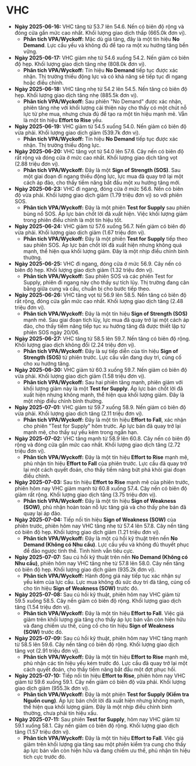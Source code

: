 # VHC

-   **Ngày 2025-06-16:** VHC tăng từ 53.7 lên 54.6. Nến có biên độ rộng và đóng cửa gần mức cao nhất. Khối lượng giao dịch thấp (665.0k đơn vị).
    -   **Phân tích VPA/Wyckoff:** Mặc dù giá tăng, đây là một tín hiệu **No Demand**. Lực cầu yếu và không đủ để tạo ra một xu hướng tăng bền vững.
-   **Ngày 2025-06-17:** VHC giảm nhẹ từ 54.6 xuống 54.2. Nến giảm có biên độ hẹp. Khối lượng giao dịch tăng nhẹ (808.0k đơn vị).
    -   **Phân tích VPA/Wyckoff:** Tín hiệu **No Demand** tiếp tục được xác nhận. Thị trường thiếu động lực và có khả năng sẽ tiếp tục đi ngang hoặc điều chỉnh.
-   **Ngày 2025-06-18:** VHC tăng nhẹ từ 54.2 lên 54.5. Nến tăng có biên độ hẹp. Khối lượng giao dịch tăng nhẹ (885.5k đơn vị).
    -   **Phân tích VPA/Wyckoff:** Sau phiên "No Demand" được xác nhận, phiên tăng nhẹ với khối lượng cải thiện này cho thấy có một chút nỗ lực từ phe mua, nhưng chưa đủ để tạo ra một tín hiệu mạnh mẽ. Vẫn là một tín hiệu **Effort to Rise** yếu.
- **Ngày 2025-06-19:** VHC giảm từ 54.5 xuống 54.0. Nến giảm có biên độ vừa phải. Khối lượng giao dịch giảm (539.7k đơn vị).
    - **Phân tích VPA/Wyckoff:** Tín hiệu **No Demand** tiếp tục được xác nhận. Thị trường thiếu động lực.
- **Ngày 2025-06-20:** VHC tăng vọt từ 54.0 lên 57.6. Cây nến có biên độ rất rộng và đóng cửa ở mức cao nhất. Khối lượng giao dịch tăng vọt (2.88 triệu đơn vị).
    - **Phân tích VPA/Wyckoff:** Đây là một **Sign of Strength (SOS)**. Sau một giai đoạn đi ngang thiếu động lực, lực mua đã quay trở lại một cách áp đảo, cho thấy tiềm năng bắt đầu một xu hướng tăng mới.
- **Ngày 2025-06-23:** VHC đi ngang, đóng cửa ở mức 56.6. Nến có biên độ vừa phải. Khối lượng giao dịch giảm (1.79 triệu đơn vị) so với phiên SOS.
    - **Phân tích VPA/Wyckoff:** Đây là một phiên **Test for Supply** sau phiên bùng nổ SOS. Áp lực bán chốt lời đã xuất hiện. Việc khối lượng giảm trong phiên điều chỉnh là một tín hiệu tốt.
- **Ngày 2025-06-24:** VHC giảm từ 57.6 xuống 56.7. Nến giảm có biên độ vừa phải. Khối lượng giao dịch giảm (1.67 triệu đơn vị).
    - **Phân tích VPA/Wyckoff:** Đây là một phiên **Test for Supply** tiếp theo sau phiên SOS. Áp lực bán chốt lời đã xuất hiện nhưng không quá mạnh, thể hiện qua khối lượng giảm. Đây là một nhịp điều chỉnh bình thường.
- **Ngày 2025-06-25:** VHC đi ngang, đóng cửa ở mức 56.9. Cây nến có biên độ hẹp. Khối lượng giao dịch giảm (1.32 triệu đơn vị).
    - **Phân tích VPA/Wyckoff:** Sau phiên SOS và các phiên Test for Supply, phiên đi ngang này cho thấy sự tích lũy. Thị trường đang cân bằng giữa cung và cầu, chuẩn bị cho bước tiếp theo.
- **Ngày 2025-06-26:** VHC tăng vọt từ 56.9 lên 58.5. Nến tăng có biên độ rất rộng, đóng cửa gần mức cao nhất. Khối lượng giao dịch tăng (2.48 triệu đơn vị).
    - **Phân tích VPA/Wyckoff:** Đây là một tín hiệu **Sign of Strength (SOS)** mạnh mẽ. Sau giai đoạn tích lũy, lực mua đã quay trở lại một cách áp đảo, cho thấy tiềm năng tiếp tục xu hướng tăng đã được thiết lập từ phiên SOS ngày 20/06.
- **Ngày 2025-06-27:** VHC tăng từ 58.5 lên 59.7. Nến tăng có biên độ rộng. Khối lượng giao dịch không đổi (2.24 triệu đơn vị).
    - **Phân tích VPA/Wyckoff:** Đây là sự tiếp diễn của tín hiệu **Sign of Strength (SOS)** từ phiên trước. Lực cầu vẫn đang duy trì, củng cố cho xu hướng tăng.
- **Ngày 2025-06-30:** VHC giảm từ 60.3 xuống 59.7. Nến giảm có biên độ vừa phải. Khối lượng giao dịch giảm (1.58 triệu đơn vị).
    - **Phân tích VPA/Wyckoff:** Sau hai phiên tăng mạnh, phiên giảm với khối lượng giảm này là một **Test for Supply**. Áp lực bán chốt lời đã xuất hiện nhưng không mạnh, thể hiện qua khối lượng giảm. Đây là một nhịp điều chỉnh bình thường.
- **Ngày 2025-07-01:** VHC giảm từ 59.7 xuống 58.9. Nến giảm có biên độ vừa phải. Khối lượng giao dịch tăng (2.11 triệu đơn vị).
    - **Phân tích VPA/Wyckoff:** Đây là một tín hiệu **Effort to Fall**, xác nhận cho phiên "Test for Supply" hôm trước. Áp lực bán đã quay trở lại mạnh mẽ, cho thấy sự yếu kém trong ngắn hạn.
- **Ngày 2025-07-02:** VHC tăng mạnh từ 58.9 lên 60.8. Cây nến có biên độ rộng và đóng cửa gần mức cao nhất. Khối lượng giao dịch tăng (2.72 triệu đơn vị).
    - **Phân tích VPA/Wyckoff:** Đây là một tín hiệu **Effort to Rise** mạnh mẽ, phủ nhận tín hiệu **Effort to Fall** của phiên trước. Lực cầu đã quay trở lại một cách quyết đoán, cho thấy tiềm năng bứt phá khỏi giai đoạn điều chỉnh.
- **Ngày 2025-07-03:** Sau tín hiệu **Effort to Rise** mạnh mẽ của phiên trước, phiên hôm nay VHC giảm mạnh từ 60.8 xuống 57.4. Cây nến có biên độ giảm rất rộng. Khối lượng giao dịch tăng (3.75 triệu đơn vị).
    - **Phân tích VPA/Wyckoff:** Đây là một tín hiệu **Sign of Weakness (SOW)**, phủ nhận hoàn toàn nỗ lực tăng giá và cho thấy phe bán đã quay lại áp đảo.
- **Ngày 2025-07-04:** Tiếp nối tín hiệu **Sign of Weakness (SOW)** của phiên trước, phiên hôm nay VHC tăng nhẹ từ 57.4 lên 57.8. Cây nến tăng có biên độ hẹp. Khối lượng giao dịch giảm (1.21 triệu đơn vị).
    - **Phân tích VPA/Wyckoff:** Đây là một cú hồi kỹ thuật trên nền **No Demand (Không có Nhu cầu)**. Lực cầu yếu và không đủ thuyết phục để đảo ngược tình thế. Tình hình vẫn tiêu cực.
- **Ngày 2025-07-07:** Sau cú hồi kỹ thuật trên nền **No Demand (Không có Nhu cầu)**, phiên hôm nay VHC tăng nhẹ từ 57.8 lên 58.0. Cây nến tăng có biên độ hẹp. Khối lượng giao dịch giảm (935.2k đơn vị).
    - **Phân tích VPA/Wyckoff:** Hành động giá này tiếp tục xác nhận sự yếu kém của lực cầu. Lực mua không đủ sức duy trì đà tăng, củng cố cho tín hiệu **Sign of Weakness (SOW)** trước đó.
- **Ngày 2025-07-08:** Sau cú hồi kỹ thuật, phiên hôm nay VHC giảm từ 59.5 xuống 58.5. Cây nến giảm có biên độ rộng. Khối lượng giao dịch tăng (1.54 triệu đơn vị).
    - **Phân tích VPA/Wyckoff:** Đây là một tín hiệu **Effort to Fall**. Việc giá giảm trên khối lượng gia tăng cho thấy áp lực bán vẫn còn hiện hữu và đang chiếm ưu thế, củng cố cho tín hiệu **Sign of Weakness (SOW)** trước đó.
- **Ngày 2025-07-09:** Sau cú hồi kỹ thuật, phiên hôm nay VHC tăng mạnh từ 58.5 lên 59.6. Cây nến tăng có biên độ rộng. Khối lượng giao dịch tăng vọt (2.91 triệu đơn vị).
    - **Phân tích VPA/Wyckoff:** Đây là một tín hiệu **Effort to Rise** mạnh mẽ, phủ nhận các tín hiệu yếu kém trước đó. Lực cầu đã quay trở lại một cách quyết đoán, cho thấy tiềm năng bắt đầu một đợt phục hồi.
- **Ngày 2025-07-10:** Tiếp nối tín hiệu **Effort to Rise**, phiên hôm nay VHC giảm từ 59.6 xuống 59.1. Cây nến giảm có biên độ vừa phải. Khối lượng giao dịch giảm (955.3k đơn vị).
    - **Phân tích VPA/Wyckoff:** Đây là một phiên **Test for Supply (Kiểm tra Nguồn cung)**. Áp lực bán chốt lời đã xuất hiện nhưng không mạnh, thể hiện qua khối lượng giảm. Đây là một nhịp điều chỉnh bình thường, chưa phải tín hiệu xấu.
- **Ngày 2025-07-11:** Sau phiên **Test for Supply**, hôm nay VHC giảm từ 59.1 xuống 58.1. Cây nến giảm có biên độ rộng. Khối lượng giao dịch tăng (1.57 triệu đơn vị).
    - **Phân tích VPA/Wyckoff:** Đây là một tín hiệu **Effort to Fall**. Việc giá giảm trên khối lượng gia tăng sau một phiên kiểm tra cung cho thấy áp lực bán vẫn còn hiện hữu và đang chiếm ưu thế, phủ nhận tín hiệu tích cực trước đó.



